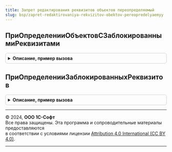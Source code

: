 ```yaml
---
title: Запрет редактирования реквизитов объектов переопределяемый
slug: bsp/zapret-redaktirovaniya-rekvizitov-obektov-pereopredelyaemyy
---
```



## ПриОпределенииОбъектовСЗаблокированнымиРеквизитами
<details style="margin: 1em 0; padding: 0.5em; border: 1px solid #ccc; border-radius: 6px;">

<summary style="font-weight: bold; cursor: pointer;">Описание, пример вызова</summary>

```bsl

// Определить объекты метаданных, в модулях менеджеров которых ограничивается возможность
// редактирования реквизитов с помощью экспортной функции ПолучитьБлокируемыеРеквизитыОбъекта.
//
// Функция ПолучитьБлокируемыеРеквизитыОбъекта должна возвращать значение типа
// см. ЗапретРедактированияРеквизитовОбъектов.ОписаниеБлокируемогоРеквизита
//
// Поле надписи, связанное с реквизитом, не блокируется. Если требуется блокировать,
// имя элемента надписи нужно указать в описании блокируемого реквизита.
//
// Параметры:
//   Объекты - Соответствие из КлючИЗначение:
//     * Ключ - Строка - полное имя объекта метаданных, подключенного к подсистеме;
//     * Значение - Строка - пустая строка.
//
// Пример:
//   Объекты.Вставить(Метаданные.Документы.ЗаказПокупателя.ПолноеИмя(), "");
//
//   При этом в модуле менеджера объекта размещается код, подобный:
//   // См. ЗапретРедактированияРеквизитовОбъектовПереопределяемый.ПриОпределенииЗаблокированныхРеквизитов.ЗаблокированныеРеквизиты
//   Функция ПолучитьБлокируемыеРеквизитыОбъекта() Экспорт
//   	БлокируемыеРеквизиты = Новый Массив;
//   	БлокируемыеРеквизиты.Добавить("Организация");
//   	БлокируемыеРеквизиты.Добавить("Партнер;Партнер");
//   	Реквизит = ЗапретРедактированияРеквизитовОбъектов.НовыйБлокируемыйРеквизит();
//   	Реквизит.Имя = "Контрагент";
//   	Реквизит.Предупреждение = НСтр("ru = 'Поле не рекомендуется менять, если уже есть введенные документы'");
//   	БлокируемыеРеквизиты.Добавить(Реквизит);
//   	...
//   	Возврат БлокируемыеРеквизиты;
//   КонецФункции
//
Процедура ПриОпределенииОбъектовСЗаблокированнымиРеквизитами(Объекты) Экспорт
```

Пример вызова
```bsl
ЗапретРедактированияРеквизитовОбъектовПереопределяемый.ПриОпределенииОбъектовСЗаблокированнымиРеквизитами(Объекты) 
```
</details>

## ПриОпределенииЗаблокированныхРеквизитов
<details style="margin: 1em 0; padding: 0.5em; border: 1px solid #ccc; border-radius: 6px;">

<summary style="font-weight: bold; cursor: pointer;">Описание, пример вызова</summary>

```bsl

// Позволяет переопределить список заблокированных реквизитов, заданных в модуле менеджера объекта.
//
// Параметры:
//   ИмяОбъектаМетаданных - Строка - например, "Справочник.Файлы".
//   ЗаблокированныеРеквизиты - Массив из см. ЗапретРедактированияРеквизитовОбъектов.ОписаниеБлокируемогоРеквизита
//
Процедура ПриОпределенииЗаблокированныхРеквизитов(ИмяОбъектаМетаданных, ЗаблокированныеРеквизиты) Экспорт
```

Пример вызова
```bsl
ЗапретРедактированияРеквизитовОбъектовПереопределяемый.ПриОпределенииЗаблокированныхРеквизитов(ИмяОбъектаМетаданных, ЗаблокированныеРеквизиты) 
```
</details>

---

© 2024, **ООО 1С-Софт**  
Все права защищены. Эта программа и сопроводительные материалы предоставляются  
в соответствии с условиями лицензии [Attribution 4.0 International (CC BY 4.0)](https://creativecommons.org/licenses/by/4.0/legalcode).

---

